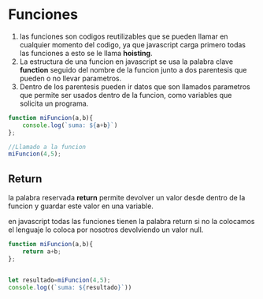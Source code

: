 # Funciones

1. las funciones son codigos reutilizables que se pueden llamar en cualquier momento del codigo, ya que javascript carga primero todas las funciones a esto se le llama **hoisting**.
2. La estructura de una funcion en  javascript se usa la palabra clave **function** seguido del nombre de la funcion junto a dos parentesis que pueden o no llevar parametros.
3. Dentro de los parentesis pueden ir datos que son llamados parametros que permite ser usados dentro de la funcion, como variables que solicita un programa.

```javascript
function miFuncion(a,b){
    console.log(`suma: ${a+b}`)
};

//Llamado a la funcion
miFuncion(4,5);
```

## Return

la palabra reservada **return** permite devolver un valor desde dentro de la funcion y guardar este valor en una variable. 

en javascript todas las funciones tienen la palabra return si no la colocamos el lenguaje lo coloca por nosotros devolviendo un valor null.

```javascript
function miFuncion(a,b){
    return a+b;
};


let resultado=miFuncion(4,5);
console.log((`suma: ${resultado}`))
```
